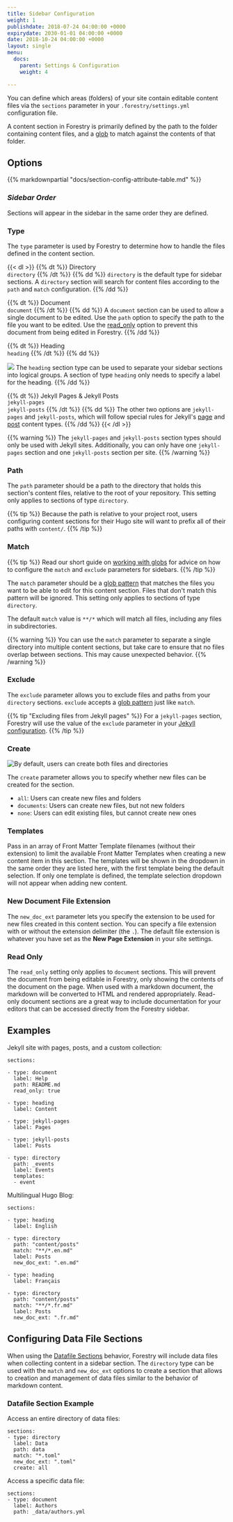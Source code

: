 ```yaml
---
title: Sidebar Configuration
weight: 1
publishdate: 2018-07-24 04:00:00 +0000
expirydate: 2030-01-01 04:00:00 +0000
date: 2018-10-24 04:00:00 +0000
layout: single
menu:
  docs:
    parent: Settings & Configuration
    weight: 4

---
```

You can define which areas (folders) of your site contain editable content files via the `sections` parameter in your `.forestry/settings.yml` configuration file.

A content section in Forestry is primarily defined by the path to the folder containing content files, and a [glob](/docs/guides/misc/working-with-globs/) to match against the contents of that folder.

## Options

{{% markdownpartial "docs/section-config-attribute-table.md" %}}

### _Sidebar Order_

Sections will appear in the sidebar in the same order they are defined.

### Type

The `type` parameter is used by Forestry to determine how to handle the files defined in the content section.

{{< dl >}}
{{% dt %}}
Directory
<br />`directory`
{{% /dt %}}
{{% dd %}}
`directory` is the default type for sidebar sections. A `directory` section will search for content files according to the `path` and `match` configuration.
{{% /dd %}}

{{% dt %}}
Document
<br />`document`
{{% /dt %}}
{{% dd %}}
A `document` section can be used to allow a single document to be edited. Use the `path` option to specify the path to the file you want to be edited. Use the [read_only](#read-only) option to prevent this document from being edited in Forestry.
{{% /dd %}}

{{% dt %}}
Heading
<br />`heading`
{{% /dt %}}
{{% dd %}}

![](/uploads/2018/08/sidebar-headings.png)
The `heading` section type can be used to separate your sidebar sections into logical groups. A section of type `heading` only needs to specify a label for the heading.
{{% /dd %}}

{{% dt %}}
Jekyll Pages & Jekyll Posts
<br />`jekyll-pages`
<br />`jekyll-posts`
{{% /dt %}}
{{% dd %}}
The other two options are `jekyll-pages` and `jekyll-posts`, which will follow special rules for Jekyll's [page](https://jekyllrb.com/docs/pages/) and [post](https://jekyllrb.com/docs/posts/) content types.
{{% /dd %}}
{{< /dl >}}

{{% warning %}}
The `jekyll-pages` and `jekyll-posts` section types should only be used with Jekyll sites. Additionally, you can only have one `jekyll-pages` section and one `jekyll-posts` section per site.
{{% /warning %}}

### Path

The `path` parameter should be a path to the directory that holds this section's content files, relative to the root of your repository. This setting only applies to sections of type `directory`.

{{% tip %}}
Because the path is relative to your project root, users configuring content sections for their Hugo site will want to prefix all of their paths with `content/`.
{{% /tip %}}

### Match

{{% tip %}}
Read our short guide on [working with globs](/docs/guides/misc/working-with-globs/) for advice on how to configure the `match` and `exclude` parameters for sidebars.
{{% /tip %}}

The `match` parameter should be a [glob pattern](/docs/guides/misc/working-with-globs/) that matches the files you want to be able to edit for this content section. Files that don't match this pattern will be ignored. This setting only applies to sections of type `directory`.

The default `match` value is `**/*` which will match all files, including any files in subdirectories.

{{% warning %}}
You can use the `match` parameter to separate a single directory into multiple content sections, but take care to ensure that no files overlap between sections. This may cause unexpected behavior.
{{% /warning %}}

### Exclude

The `exclude` parameter allows you to exclude files and paths from your `directory` sections. `exclude` accepts a [glob pattern](/docs/guides/misc/working-with-globs/) just like `match`.

{{% tip "Excluding files from Jekyll pages" %}}
For a `jekyll-pages` section, Forestry will use the value of the `exclude` parameter in your [Jekyll configuration](https://jekyllrb.com/docs/configuration/).
{{% /tip %}}

### Create

![By default, users can create both files and directories](/uploads/2018/10/create-directory-ui.png)

The `create` parameter allows you to specify whether new files can be created for the section. 

- `all`: Users can create new files and folders
- `documents`: Users can create new files, but not new folders
- `none`: Users can edit existing files, but cannot create new ones

### Templates

Pass in an array of Front Matter Template filenames (without their extension) to limit the available Front Matter Templates when creating a new content item in this section. The templates will be shown in the dropdown in the same order they are listed here, with the first template being the default selection. If only one template is defined, the template selection dropdown will not appear when adding new content.

### New Document File Extension

The `new_doc_ext` parameter lets you specify the extension to be used for new files created in this content section. You can specify a file extension with or without the extension delimiter (the `.`). The default file extension is whatever you have set as the **New Page Extension** in your site settings.

### Read Only

The `read_only` setting only applies to `document` sections. This will prevent the document from being editable in Forestry, only showing the contents of the document on the page. When used with a markdown document, the markdown will be converted to HTML and rendered appropriately. Read-only document sections are a great way to include documentation for your editors that can be accessed directly from the Forestry sidebar.

## Examples

Jekyll site with pages, posts, and a custom collection:

    sections:
    
    - type: document
      label: Help
      path: README.md
      read_only: true
    
    - type: heading
      label: Content
    
    - type: jekyll-pages
      label: Pages
    
    - type: jekyll-posts
      label: Posts
    
    - type: directory
      path: _events
      label: Events
      templates:
      - event

Multilingual Hugo Blog:

    sections:
    
    - type: heading
      label: English
    
    - type: directory
      path: "content/posts"
      match: "**/*.en.md"
      label: Posts
      new_doc_ext: ".en.md"
    
    - type: heading
      label: Français
    
    - type: directory
      path: "content/posts"
      match: "**/*.fr.md"
      label: Posts
      new_doc_ext: ".fr.md"

## Configuring Data File Sections

When using the [Datafile Sections](/docs/editing/data-files/#datafile-sections) behavior, Forestry will include data files when collecting content in a sidebar section. The `directory` type can be used with the `match` and `new_doc_ext` options to create a section that allows to creation and management of data files similar to the behavior of markdown content.

### Datafile Section Example

Access an entire directory of data files:

```
sections:
- type: directory
  label: Data
  path: data
  match: "*.toml"
  new_doc_ext: ".toml"
  create: all
```

Access a specific data file:

```
sections:
- type: document
  label: Authors
  path: _data/authors.yml
```